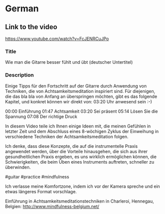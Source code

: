 
# German 
## Link to the video
https://www.youtube.com/watch?v=FcJENRCuJPo

### Title
Wie man die Gitarre besser fühlt und übt (deutscher Untertitel)

### Description
Einige Tipps für den Fortschritt auf der Gitarre durch Anwendung von Techniken, die von Achtsamkeitsmeditation inspiriert sind. Für diejenigen, die das bla bla von Anfang an überspringen möchten, gibt es das folgende Kapitel, und konkret können wir direkt von: 03:20 Uhr anwesend sein :-)

00:00 Einführung
01:47 Achtsamkeit
03:20 Sei präsent
05:14 Lösen Sie die Spannung
07:08 Der richtige Druck

In diesem Video teile ich Ihnen einige Ideen mit, die meinen Gefühlen in letzter Zeit und dem Abschluss eines 8-wöchigen Zyklus der Einweihung in verschiedene Techniken der Achtsamkeitsmeditation folgen.

Ich denke, dass diese Konzepte, die auf die instrumentelle Praxis angewendet werden, über die Vorteile hinausgehen, die sich aus ihrer gesundheitlichen Praxis ergeben, es uns wirklich ermöglichen können, die Schwierigkeiten, die beim Üben eines Instruments auftreten, schneller zu überwinden.

 #guitar #practice #mindfulness

Ich verlasse meine Komfortzone, indem ich vor der Kamera spreche und ein etwas längeres Format vorschlage.

Einführung in Achtsamkeitsmeditationstechniken in Charleroi, Hennegau, Belgien: http://www.mindfulness-belgium.net/
